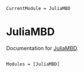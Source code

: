 ```@meta
CurrentModule = JuliaMBD
```

# JuliaMBD

Documentation for [JuliaMBD](https://github.com/okamumu/JuliaMBD.jl).

```@index
```

```@autodocs
Modules = [JuliaMBD]
```
